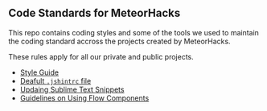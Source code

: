## Code Standards for MeteorHacks

This repo contains coding styles and some of the tools we used to maintain the coding standard accross the projects created by MeteorHacks.

These rules apply for all our private and public projects.

* [Style Guide](docs/style_guide.md)
* [Deafult `.jshintrc` file](default_jshintrc)
* [Updaing Sublime Text Snippets](/docs/updating_sublime_text_snippets.md)
* [Guidelines on Using Flow Components](https://meteorhacks.hackpad.com/Flow-Components-Usage-Guidelines-gAn4odmDRw3)
